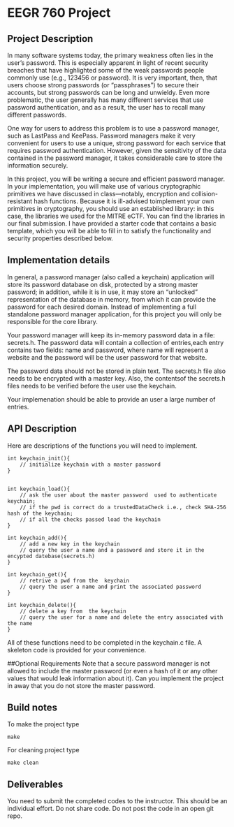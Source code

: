 # EEGR 760 Project

## Project Description
In many software systems today, the primary weakness often lies in the user’s password. This is especially apparent in light of recent security breaches that have highlighted some of the weak passwords people commonly use (e.g., 123456 or password). It is very important, then, that users choose strong passwords (or “passphrases”) to secure their accounts, but strong passwords can be long and unwieldy. Even more problematic, the user generally has many different services that use password authentication, and as a result, the user has to recall many different passwords.

One way for users to address this problem is to use a password manager, such as LastPass and KeePass. Password managers make it very convenient for users to use a unique, strong password for each service that requires password authentication. However, given the sensitivity of the data contained in the password manager, it takes considerable care to store the information securely.

In this project, you will be writing a secure and efficient password manager. In your implementation, you will make use of various cryptographic primitives we have discussed in class—notably, encryption and collision-resistant hash functions. Because it is ill-advised toimplement your own primitives in cryptography, you should use an established library: in this case, the libraries we used for the MITRE eCTF. You can find the libraries in our final submission. I have provided a starter code that contains a basic template, which you will be able to fill in to satisfy the functionality and security properties described below.

## Implementation details
In general, a password manager (also called a keychain) application will store its password database on disk, protected by a strong master password; in addition, while it is in use, it may store an “unlocked” representation of the database in memory, from which it can provide the password for each desired domain. Instead of implementing a full standalone password manager application, for this project you will only be responsible for the core library.

Your password manager will keep its in-memory password data in a file: secrets.h. The password data will contain a collection of entries,each entry contains two fields: name and password, where name will represent a website and the password will be the user password for that website. 

The password data should not be stored in plain text. The secrets.h file also needs to be encrypted with a master key. Also, the contentsof the secrets.h files needs to be verified before the user use the keychain. 

Your implemenation should be able to provide an user a large number of entries.

## API Description
Here are descriptions of the functions you will need to implement. 
```
int keychain_init(){
    // initialize keychain with a master password
}


int keychain_load(){
    // ask the user about the master password  used to authenticate keychain;
    // if the pwd is correct do a trustedDataCheck i.e., check SHA-256 hash of the keychain;
    // if all the checks passed load the keychain
}

int keychain_add(){
    // add a new key in the keychain
    // query the user a name and a password and store it in the encypted datebase(secrets.h)
}

int keychain_get(){
    // retrive a pwd from the  keychain
    // query the user a name and print the associated password
}

int keychain_delete(){
    // delete a key from  the keychain
    // query the user for a name and delete the entry associated with the name
}
```
All of these functions need to be completed in the keychain.c file. A skeleton
code is provided for your convenience.

##Optional Requirements
Note that a secure password manager is not allowed to include the master password (or even a hash of it or any other values that would leak information about it). Can you implement the project in away that you do not store the master password.  

## Build notes
To make the project type
```
make
```
For cleaning project type 
``` 
make clean
```

## Deliverables
You need to submit the completed codes to the instructor. This should be  an individual effort.
Do not share code. Do not post the code in an open git repo.

